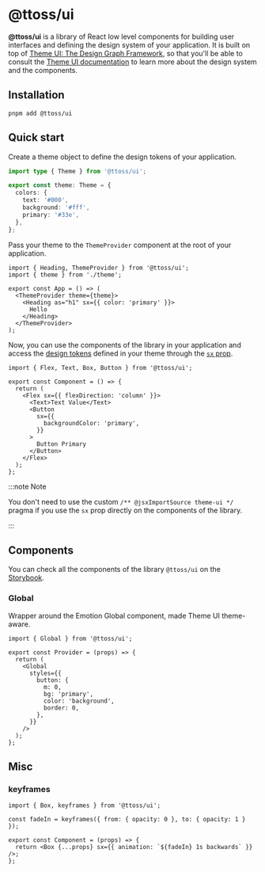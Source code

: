 # @ttoss/ui

**@ttoss/ui** is a library of React low level components for building user interfaces and defining the design system of your application. It is built on top of [Theme UI: The Design Graph Framework](https://theme-ui.com/), so that you'll be able to consult the [Theme UI documentation](https://theme-ui.com/getting-started) to learn more about the design system and the components.

## Installation

```shell
pnpm add @ttoss/ui
```

## Quick start

Create a theme object to define the design tokens of your application.

```ts
import type { Theme } from '@ttoss/ui';

export const theme: Theme = {
  colors: {
    text: '#000',
    background: '#fff',
    primary: '#33e',
  },
};
```

Pass your theme to the `ThemeProvider` component at the root of your application.

```tsx
import { Heading, ThemeProvider } from '@ttoss/ui';
import { theme } from './theme';

export const App = () => (
  <ThemeProvider theme={theme}>
    <Heading as="h1" sx={{ color: 'primary' }}>
      Hello
    </Heading>
  </ThemeProvider>
);
```

Now, you can use the components of the library in your application and access the [design tokens](/docs/design/design-tokens) defined in your theme through the [`sx` prop](https://theme-ui.com/getting-started#sx-prop).

```tsx
import { Flex, Text, Box, Button } from '@ttoss/ui';

export const Component = () => {
  return (
    <Flex sx={{ flexDirection: 'column' }}>
      <Text>Text Value</Text>
      <Button
        sx={{
          backgroundColor: 'primary',
        }}
      >
        Button Primary
      </Button>
    </Flex>
  );
};
```

:::note Note

You don't need to use the custom `/** @jsxImportSource theme-ui */` pragma if you use the `sx` prop directly on the components of the library.

:::

## Components

You can check all the components of the library `@ttoss/ui` on the [Storybook](https://storybook.ttoss.dev/?path=/story/ui).

### Global

Wrapper around the Emotion Global component, made Theme UI theme-aware.

```tsx
import { Global } from '@ttoss/ui';

export const Provider = (props) => {
  return (
    <Global
      styles={{
        button: {
          m: 0,
          bg: 'primary',
          color: 'background',
          border: 0,
        },
      }}
    />
  );
};
```

## Misc

### keyframes

```tsx
import { Box, keyframes } from '@ttoss/ui';

const fadeIn = keyframes({ from: { opacity: 0 }, to: { opacity: 1 } });

export const Component = (props) => {
  return <Box {...props} sx={{ animation: `${fadeIn} 1s backwards` }} />;
};
```
